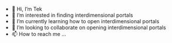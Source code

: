 - 👋 Hi, I’m Tek
- 👀 I’m interested in finding interdimensional portals
- 🌱 I’m currently learning how to open interdimensional portals
- 💞️ I’m looking to collaborate on opening interdimensional portals
- 📫 How to reach me ...

<!---
teksongeap/teksongeap is a ✨ special ✨ repository because its `README.md` (this file) appears on your GitHub profile.
You can click the Preview link to take a look at your changes.
--->
